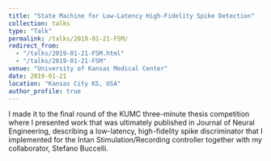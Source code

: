```yaml
---
title: "State Machine for Low-Latency High-Fidelity Spike Detection"
collection: talks
type: "Talk"
permalink: /talks/2019-01-21-FSM/
redirect_from:
  - "/talks/2019-01-21-FSM.html"
  - "/talks/2019-01-21-FSM"
venue: "University of Kansas Medical Center"
date: 2019-01-21
location: "Kansas City KS, USA"
author_profile: true
---
```


I made it to the final round of the KUMC three-minute thesis competition where I presented work that was ultimately published in Journal of Neural Engineering, describing a low-latency, high-fidelity spike discriminator that I implemented for the Intan Stimulation/Recording controller together with my collaborator, Stefano Buccelli.
